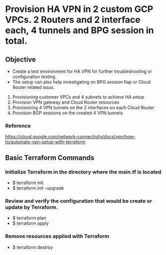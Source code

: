 # Provision HA VPN in 2 custom GCP VPCs. 2 Routers and 2 interface each, 4 tunnels and BPG session in total. 


## Objective

- Create a test environment for HA VPN for further troubleshooting or configuration testing.
- The setup can also help investigating on BPG session flap or Cloud Router related issus.

1. Provisioning customer VPCs and 4 subnets to achieve HA setup
2. Provision VPN gateway and Cloud Router resources
3. Provisioning 4 VPN tunnels on the 2 interfaces on each Cloud Router
4. Provision BGP sessions on the created 4 VPN tunnels

### Reference

https://cloud.google.com/network-connectivity/docs/vpn/how-to/automate-vpn-setup-with-terraform


## Basic Terraform Commands

### Initialize Terraform in the directory where the main.tf is located

- $ terraform init
- $ terraform init -upgrade

### Review and verify the configuration that would be create or update by Terraform.

- $ terraform plan
- $ terraform apply

### Remove resources applied with Terraform

- $ terraform destroy


